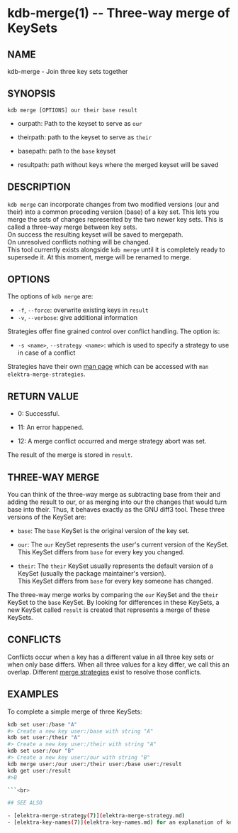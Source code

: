 # kdb-merge(1) -- Three-way merge of KeySets

## NAME

kdb-merge - Join three key sets together

## SYNOPSIS

`kdb merge [OPTIONS] our their base result`

- ourpath:
  Path to the keyset to serve as `our`<br>

- theirpath:
  path to the keyset to serve as `their`<br>

- basepath:
  path to the `base` keyset<br>

- resultpath:
  path without keys where the merged keyset will be saved<br>

## DESCRIPTION

`kdb merge` can incorporate changes from two modified versions (our and their) into a common preceding version (base) of a key set.
This lets you merge the sets of changes represented by the two newer key sets. This is called a three-way merge between key sets.<br>
On success the resulting keyset will be saved to mergepath.<br>
On unresolved conflicts nothing will be changed.<br>
This tool currently exists alongside `kdb merge` until it is completely ready to supersede it.
At this moment, merge will be renamed to merge.

## OPTIONS

The options of `kdb merge` are:

- `-f`, `--force`: overwrite existing keys in `result`
- `-v`, `--verbose`: give additional information

Strategies offer fine grained control over conflict handling. The option is:

- `-s <name>`, `--strategy <name>`: which is used to specify a strategy to use in case of a conflict

Strategies have their own [man page](/doc/help/elektra-merge-strategy.md) which can be accessed with `man elektra-merge-strategies`.

## RETURN VALUE

- 0:
  Successful.

- 11:
  An error happened.

- 12:
  A merge conflict occurred and merge strategy abort was set.

The result of the merge is stored in `result`.

## THREE-WAY MERGE

You can think of the three-way merge as subtracting base from their and adding the result to our, or as merging into our the changes that would turn base into their.
Thus, it behaves exactly as the GNU diff3 tool.
These three versions of the KeySet are:<br>

- `base`:
  The `base` KeySet is the original version of the key set.<br>

- `our`:
  The `our` KeySet represents the user's current version of the KeySet.<br>
  This KeySet differs from `base` for every key you changed.<br>

- `their`:
  The `their` KeySet usually represents the default version of a KeySet (usually the package maintainer's version).<br>
  This KeySet differs from `base` for every key someone has changed.<br>

The three-way merge works by comparing the `our` KeySet and the `their` KeySet to the `base` KeySet.
By looking for differences in these KeySets, a new KeySet called `result` is created that represents a merge of these KeySets.<br>

## CONFLICTS

Conflicts occur when a key has a different value in all three key sets or when only base differs.
When all three values for a key differ, we call this an overlap. Different [merge strategies](elektra-merge-strategy.md) exist to resolve
those conflicts.<br>

## EXAMPLES

To complete a simple merge of three KeySets:<br>

````sh
kdb set user:/base "A"
#> Create a new key user:/base with string "A"
kdb set user:/their "A"
#> Create a new key user:/their with string "A"
kdb set user:/our "B"
#> Create a new key user:/our with string "B"
kdb merge user:/our user:/their user:/base user:/result
kdb get user:/result
#>B

```<br>

## SEE ALSO

- [elektra-merge-strategy(7)](elektra-merge-strategy.md)
- [elektra-key-names(7)](elektra-key-names.md) for an explanation of key names.
````
